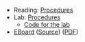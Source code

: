* Reading: [Procedures](../readings/procedures-reading.html)
* Lab: [Procedures](../labs/procedures-lab.html)
    * [Code for the lab](../code/procedures-lab.scm)
* [EBoard](../eboards/07.html) 
  ([Source](../eboards/07.md))
  ([PDF](../eboards/07.pdf))
